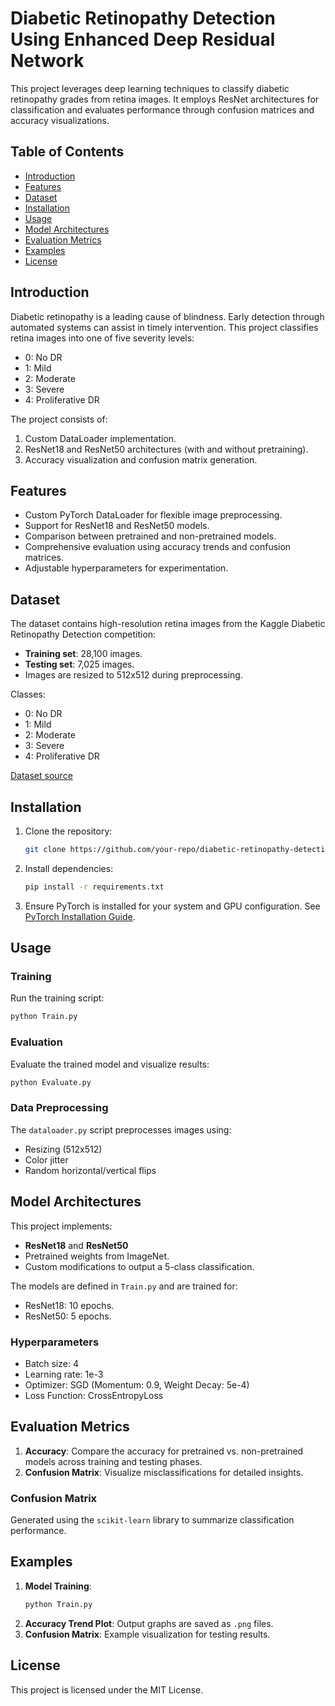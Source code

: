 # Diabetic Retinopathy Detection Using Enhanced Deep Residual Network

This project leverages deep learning techniques to classify diabetic retinopathy grades from retina images. It employs ResNet architectures for classification and evaluates performance through confusion matrices and accuracy visualizations.

## Table of Contents
- [Introduction](#introduction)
- [Features](#features)
- [Dataset](#dataset)
- [Installation](#installation)
- [Usage](#usage)
- [Model Architectures](#model-architectures)
- [Evaluation Metrics](#evaluation-metrics)
- [Examples](#examples)
- [License](#license)

## Introduction
Diabetic retinopathy is a leading cause of blindness. Early detection through automated systems can assist in timely intervention. This project classifies retina images into one of five severity levels:
- 0: No DR
- 1: Mild
- 2: Moderate
- 3: Severe
- 4: Proliferative DR

The project consists of:
1. Custom DataLoader implementation.
2. ResNet18 and ResNet50 architectures (with and without pretraining).
3. Accuracy visualization and confusion matrix generation.

## Features
- Custom PyTorch DataLoader for flexible image preprocessing.
- Support for ResNet18 and ResNet50 models.
- Comparison between pretrained and non-pretrained models.
- Comprehensive evaluation using accuracy trends and confusion matrices.
- Adjustable hyperparameters for experimentation.

## Dataset
The dataset contains high-resolution retina images from the Kaggle Diabetic Retinopathy Detection competition:
- **Training set**: 28,100 images.
- **Testing set**: 7,025 images.
- Images are resized to 512x512 during preprocessing.

Classes:
- 0: No DR
- 1: Mild
- 2: Moderate
- 3: Severe
- 4: Proliferative DR

[Dataset source](https://www.kaggle.com/c/diabetic-retinopathy-detection)

## Installation
1. Clone the repository:
    ```bash
    git clone https://github.com/your-repo/diabetic-retinopathy-detection.git
    ```
2. Install dependencies:
    ```bash
    pip install -r requirements.txt
    ```
3. Ensure PyTorch is installed for your system and GPU configuration. See [PyTorch Installation Guide](https://pytorch.org/get-started/locally/).

## Usage
### Training
Run the training script:
```bash
python Train.py
```
### Evaluation
Evaluate the trained model and visualize results:
```bash
python Evaluate.py
```

### Data Preprocessing
The `dataloader.py` script preprocesses images using:
- Resizing (512x512)
- Color jitter
- Random horizontal/vertical flips

## Model Architectures
This project implements:
- **ResNet18** and **ResNet50**
- Pretrained weights from ImageNet.
- Custom modifications to output a 5-class classification.

The models are defined in `Train.py` and are trained for:
- ResNet18: 10 epochs.
- ResNet50: 5 epochs.

### Hyperparameters
- Batch size: 4
- Learning rate: 1e-3
- Optimizer: SGD (Momentum: 0.9, Weight Decay: 5e-4)
- Loss Function: CrossEntropyLoss

## Evaluation Metrics
1. **Accuracy**: Compare the accuracy for pretrained vs. non-pretrained models across training and testing phases.
2. **Confusion Matrix**: Visualize misclassifications for detailed insights.


### Confusion Matrix
Generated using the `scikit-learn` library to summarize classification performance.

## Examples
1. **Model Training**:
    ```python
    python Train.py
    ```
2. **Accuracy Trend Plot**: Output graphs are saved as `.png` files.
3. **Confusion Matrix**:
    Example visualization for testing results.

## License
This project is licensed under the MIT License.


